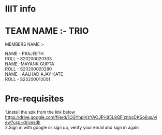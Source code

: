 # IIIT info
# TEAM NAME :- TRIO
 MEMBERS NAME :-

 NAME - PRAJEETH <br />
 ROLL - S20200020303 <br />
 NAME -MAYANK GUPTA <br />
 ROLL - S20200020280 <br />
 NAME - AALHAD AJAY KATE <br />
 ROLL - S20200010001 <br />
# Pre-requisites
 1.install the apk from the link below <br />
          https://drive.google.com/file/d/1OGYhpiVzYAOJPH85L9QFIznbgDKSo6us/view?usp=drivesdk
 <br />2.Sign in with google or sign up, verify your email and sign in again
 
 

